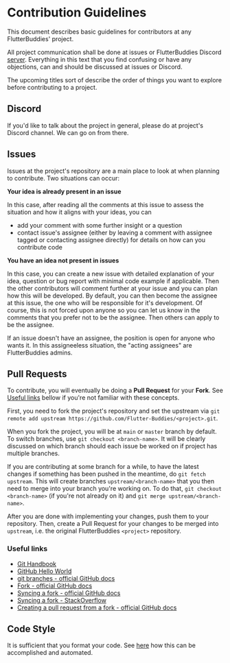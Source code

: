 # Contribution Guidelines

This document describes basic guidelines for contributors at any FlutterBuddies' project.

All project communication shall be done at issues or FlutterBuddies Discord  [server](https://discord.gg/X3pfRES6). Everything in this text that you find confusing or have any objections, can and should be discussed at issues or Discord.

The upcoming titles sort of describe the order of things you want to explore before contributing to a project.

## Discord

If you'd like to talk about the project in general, please do at project's Discord channel. We can go on from there.

## Issues

Issues at the project's repository are a main place to look at when planning to contribute. Two situations can occur:

**Your idea is already present in an issue**

In this case, after reading all the comments at this issue to assess the situation and how it aligns with your ideas, you can

- add your comment with some further insight or a question
- contact issue's assignee (either by leaving a comment with assignee tagged or contacting assignee directly) for details on how can you contribute code

**You have an idea not present in issues**

In this case, you can create a new issue with detailed explanation of your idea, question or bug report with minimal code example if applicable. Then the other contributors will comment further at your issue and you can plan how this will be developed. By default, you can then become the assignee at this issue, the one who will be responsible for it's development. Of course, this is not forced upon anyone so you can let us know in the comments that you prefer not to be the assignee. Then others can apply to be the assignee.

If an issue doesn't have an assignee, the position is open for anyone who wants it. In this assigneeless situation, the "acting assignees" are FlutterBuddies admins.

## Pull Requests

To contribute, you will eventually be doing a **Pull Request** for your **Fork**. See [Useful links](#useful-links) bellow if you're not familiar with these concepts.

First, you need to fork the project's repository and set the upstream via `git remote add upstream https://github.com/Flutter-Buddies/<project>.git`.

When you fork the project, you will be at `main` or `master` branch by default. To switch branches, use `git checkout <branch-name>`. It will be clearly discussed on which branch should each issue be worked on if project has multiple branches.

If you are contributing at some branch for a while, to have the latest changes if something has been pushed in the meantime, do `git fetch upstream`. This will create branches `upstream/<branch-name>` that you then need to merge into your branch you're working on. To do that, `git checkout <branch-name>` (if you're not already on it) and `git merge upstream/<branch-name>`.

After you are done with implementing your changes, push them to your repository. Then, create a Pull Request for your changes to be merged into `upstream`, i.e. the original FlutterBuddies `<project>` repository.

### Useful links

- [Git Handbook](https://guides.github.com/introduction/git-handbook)
- [GitHub Hello World](https://guides.github.com/activities/hello-world/)
- [git branches - official GitHub docs](https://docs.github.com/en/free-pro-team@latest/github/collaborating-with-issues-and-pull-requests/about-branches)
- [Fork - official GitHub docs](https://docs.github.com/en/free-pro-team@latest/github/getting-started-with-github/fork-a-repo)
- [Syncing a fork - official GitHub docs](https://docs.github.com/en/free-pro-team@latest/github/collaborating-with-issues-and-pull-requests/syncing-a-fork)
- [Syncing a fork - StackOverflow](https://stackoverflow.com/questions/7244321/how-do-i-update-a-github-forked-repository)
- [Creating a pull request from a fork - official GitHub docs](https://docs.github.com/en/free-pro-team@latest/github/collaborating-with-issues-and-pull-requests/creating-a-pull-request-from-a-fork)

## Code Style

It is sufficient that you format your code. See [here](https://flutter.dev/docs/development/tools/formatting) how this can be accomplished and automated.
